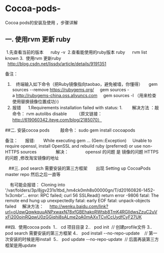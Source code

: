 # Cocoa-pods-
Cocoa pods的安装及使用 ，步骤详解

## 一. 使用rvm 更新 ruby 
 1.先查看当前的版本
     ruby -v 
2.查看能使用的ruby版本 ruby 
    rvm list known
3.  使用rvm 更新ruby 
    http://blog.csdn.net/lissdy/article/details/9191351

备注：
1.    终端输入如下命令（把Ruby镜像指向taobao，避免被墙，你懂得）
    gem sources --remove https://rubygems.org/ 
    gem sources -a http://rubygems-china.oss.aliyuncs.com
    gem sources -l （用来检查使用替换镜像位置成功）)
2. 报错 
    1.Requirements installation failed with status: 1. 
      解决方法 ：敲命令： rvm autolibs disable   
    （原文链接：http://619060342.iteye.com/blog/2185070）
   


##二. 安装cocoa pods
        敲命令： sudo gem install cocoapods

备注：
     报错:       While executing gem ... (Gem::Exception)
    Unable to require openssl, install OpenSSL and rebuild ruby (preferred) or use non-HTTPS sources 
       
      解决：
             openssl 的问题 是 镜像的问题 HTTPS的问题 ,修改淘宝镜像的地址


  
##三. pod search 需要安装的第三方框架  
    出现 Setting up CocoaPods master repo 然后之后一直等

    有可能会报错：
Cloning into '/var/folders/3p/8jgv231s1tbd_hm4ck0mh8s00000gn/T/d20160826-1452-1v3cmbr'...
error: RPC failed; curl 56 SSLRead() return error -9806
fatal: The remote end hung up unexpectedly
fatal: early EOF
fatal: unpack-objects failed
    解决方法：
    http://wenku.baidu.com/link?url=oUqwQqwkquuANPxwaxN78xfGBEhakoRWtsb8TmK4RGIldwsZzuC2uVxFi200oinRQqwU0zGGiqhi8sALme2oA0mAXvTCvlCcUydfCyF27UK




##四.  使用cocoa pods 
1..   cd 项目目录
2..   pod init  // 创建profile文件
3..   pod search 需要安装的第三方框架
4..   pod install --no-repo-update    // 第一次安装的时候是用install 
5..   pod update --no-repo-update  // 后面再装第三方框架是用update
